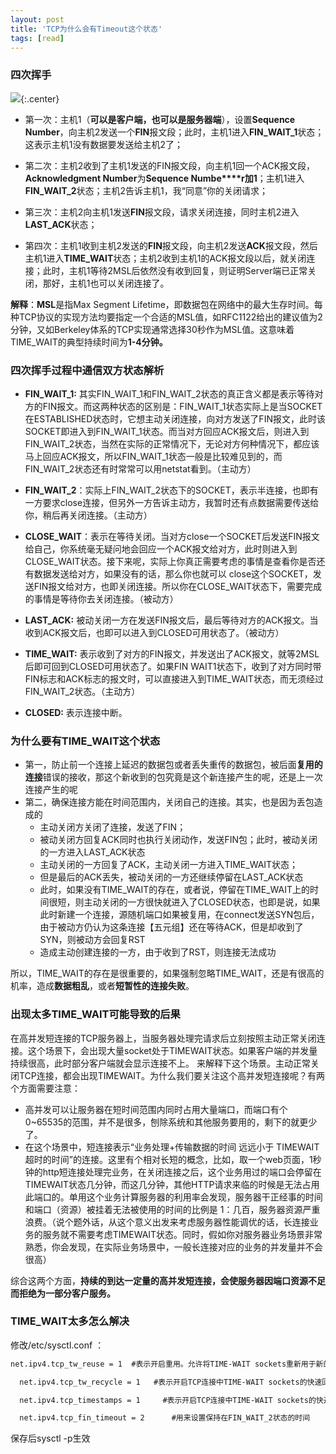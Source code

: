 ```yaml
---
layout: post
title: 'TCP为什么会有Timeout这个状态'
tags: [read]
---
```


### 四次挥手

![](http://image.augustrush8.com/images/timeout1.png){:.center}

- 第一次：主机1（**可以是客户端，也可以是服务器端**），设置**Sequence Number**，向主机2发送一个**FIN**报文段；此时，主机1进入**FIN_WAIT_1**状态；这表示主机1没有数据要发送给主机2了； 

- 第二次：主机2收到了主机1发送的FIN报文段，向主机1回一个ACK报文段，**Acknowledgment Number**为**Sequence Numbe****r加1**；主机1进入**FIN_WAIT_2**状态；主机2告诉主机1，我“同意”你的关闭请求；
- 第三次：主机2向主机1发送**FIN**报文段，请求关闭连接，同时主机2进入**LAST_ACK**状态；
- 第四次：主机1收到主机2发送的**FIN**报文段，向主机2发送**ACK**报文段，然后主机1进入**TIME_WAIT**状态；主机2收到主机1的ACK报文段以后，就关闭连接；此时，主机1等待2MSL后依然没有收到回复，则证明Server端已正常关闭，那好，主机1也可以关闭连接了。

**解释**：**MSL**是指Max Segment Lifetime，即数据包在网络中的最大生存时间。每种TCP协议的实现方法均要指定一个合适的MSL值，如RFC1122给出的建议值为2分钟，又如Berkeley体系的TCP实现通常选择30秒作为MSL值。这意味着TIME_WAIT的典型持续时间为**1-4分钟。**

### 四次挥手过程中通信双方状态解析

- **FIN_WAIT_1:** 其实FIN_WAIT_1和FIN_WAIT_2状态的真正含义都是表示等待对方的FIN报文。而这两种状态的区别是：FIN_WAIT_1状态实际上是当SOCKET在ESTABLISHED状态时，它想主动关闭连接，向对方发送了FIN报文，此时该SOCKET即进入到FIN_WAIT_1状态。而当对方回应ACK报文后，则进入到FIN_WAIT_2状态，当然在实际的正常情况下，无论对方何种情况下，都应该马上回应ACK报文，所以FIN_WAIT_1状态一般是比较难见到的，而FIN_WAIT_2状态还有时常常可以用netstat看到。（主动方）
- **FIN_WAIT_2**：实际上FIN_WAIT_2状态下的SOCKET，表示半连接，也即有一方要求close连接，但另外一方告诉主动方，我暂时还有点数据需要传送给你，稍后再关闭连接。（主动方）

- **CLOSE_WAIT**：表示在等待关闭。当对方close一个SOCKET后发送FIN报文给自己，你系统毫无疑问地会回应一个ACK报文给对方，此时则进入到CLOSE_WAIT状态。接下来呢，实际上你真正需要考虑的事情是查看你是否还有数据发送给对方，如果没有的话，那么你也就可以 close这个SOCKET，发送FIN报文给对方，也即关闭连接。所以你在CLOSE_WAIT状态下，需要完成的事情是等待你去关闭连接。（被动方）

- **LAST_ACK:** 被动关闭一方在发送FIN报文后，最后等待对方的ACK报文。当收到ACK报文后，也即可以进入到CLOSED可用状态了。（被动方）
- **TIME_WAIT:** 表示收到了对方的FIN报文，并发送出了ACK报文，就等2MSL后即可回到CLOSED可用状态了。如果FIN WAIT1状态下，收到了对方同时带FIN标志和ACK标志的报文时，可以直接进入到TIME_WAIT状态，而无须经过FIN_WAIT_2状态。（主动方）
- **CLOSED:** 表示连接中断。

### 为什么要有TIME_WAIT这个状态

- 第一，防止前一个连接上延迟的数据包或者丢失重传的数据包，被后面**复用的连接**错误的接收，那这个新收到的包究竟是这个新连接产生的呢，还是上一次连接产生的呢
- 第二，确保连接方能在时间范围内，关闭自己的连接。其实，也是因为丢包造成的
  - 主动关闭方关闭了连接，发送了FIN；
  - 被动关闭方回复ACK同时也执行关闭动作，发送FIN包；此时，被动关闭的一方进入LAST_ACK状态
  - 主动关闭的一方回复了ACK，主动关闭一方进入TIME_WAIT状态；
  - 但是最后的ACK丢失，被动关闭的一方还继续停留在LAST_ACK状态
  - 此时，如果没有TIME_WAIT的存在，或者说，停留在TIME_WAIT上的时间很短，则主动关闭的一方很快就进入了CLOSED状态，也即是说，如果此时新建一个连接，源随机端口如果被复用，在connect发送SYN包后，由于被动方仍认为这条连接【五元组】还在等待ACK，但是却收到了SYN，则被动方会回复RST
  - 造成主动创建连接的一方，由于收到了RST，则连接无法成功

所以，TIME_WAIT的存在是很重要的，如果强制忽略TIME_WAIT，还是有很高的机率，造成**数据粗乱**，或者**短暂性的连接失败**。

### 出现太多TIME_WAIT可能导致的后果

 在高并发短连接的TCP服务器上，当服务器处理完请求后立刻按照主动正常关闭连接。这个场景下，会出现大量socket处于TIMEWAIT状态。如果客户端的并发量持续很高，此时部分客户端就会显示连接不上。
来解释下这个场景。主动正常关闭TCP连接，都会出现TIMEWAIT。为什么我们要关注这个高并发短连接呢？有两个方面需要注意：

- 高并发可以让服务器在短时间范围内同时占用大量端口，而端口有个0~65535的范围，并不是很多，刨除系统和其他服务要用的，剩下的就更少了。
- 在这个场景中，短连接表示“业务处理+传输数据的时间 远远小于 TIMEWAIT超时的时间”的连接。这里有个相对长短的概念，比如，取一个web页面，1秒钟的http短连接处理完业务，在关闭连接之后，这个业务用过的端口会停留在TIMEWAIT状态几分钟，而这几分钟，其他HTTP请求来临的时候是无法占用此端口的。单用这个业务计算服务器的利用率会发现，服务器干正经事的时间和端口（资源）被挂着无法被使用的时间的比例是 1：几百，服务器资源严重浪费。（说个题外话，从这个意义出发来考虑服务器性能调优的话，长连接业务的服务就不需要考虑TIMEWAIT状态。同时，假如你对服务器业务场景非常熟悉，你会发现，在实际业务场景中，一般长连接对应的业务的并发量并不会很高）

综合这两个方面，**持续的到达一定量的高并发短连接，会使服务器因端口资源不足而拒绝为一部分客户服务。**

### **TIME_WAIT太多怎么解决**

修改/etc/sysctl.conf ：

 ```xml
 net.ipv4.tcp_tw_reuse = 1  #表示开启重用。允许将TIME-WAIT sockets重新用于新的TCP连接，默认为0，表示关闭；

   net.ipv4.tcp_tw_recycle = 1   #表示开启TCP连接中TIME-WAIT sockets的快速回收，默认为0，表示关闭。net.ipv4.tcp_timestamps 开启时，net.ipv4.tcp_tw_recycle开启才能生效,。

   net.ipv4.tcp_timestamps = 1     #表示开启TCP连接中TIME-WAIT sockets的快速回收，默认为0，表示关闭。

   net.ipv4.tcp_fin_timeout = 2      #用来设置保持在FIN_WAIT_2状态的时间

 ```

保存后sysctl -p生效